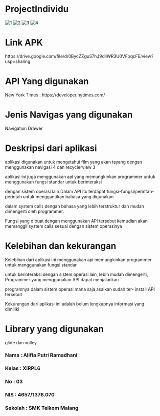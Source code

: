 # ProjectIndividu
![1](https://s30.postimg.org/nyzi9rfpt/image.jpg)
![2](https://s10.postimg.org/sjuyqznih/image.jpg)
![3](https://s18.postimg.org/cpffbzgw9/image.jpg)
![4](https://s28.postimg.org/b5z4p0vkt/image.jpg)

<h1> Link APK </h1>
<p> https://drive.google.com/file/d/0BycZZguS7hJ9dllWR3U0VFpqcFE/view?usp=sharing <p>

<h1> API Yang digunakan </h1>
<p> New York Times : https://developer.nytimes.com/ </p>

<h1> Jenis Navigas yang digunakan </h1>
<p> Navigation Drawer </p>

<h1> Deskripsi dari aplikasi </h1>
<p> aplikasi digunakan untuk mengetahui film yang akan tayang dengan menggunakan navigasi 4 dan recyclerview 3 </p>
<p> aplikasi ini juga menggunakan api yang memungkinkan programmer untuk menggunakan fungsi standar untuk berinteraksi </p>
<p> dengan sistem operasi lain.Dalam API itu terdapat fungsi-fungsi/perintah-perintah untuk menggantikan bahasa yang digunakan </p>
<p> dalam system calls dengan bahasa yang lebih terstruktur dan mudah dimengerti oleh programmer. </p> 
<p> Fungsi yang dibuat dengan menggunakan API tersebut kemudian akan memanggil system calls sesuai dengan sistem operasinya </p>

<h1> Kelebihan dan kekurangan </h1>
<p> Kelebihan dari aplikasi ini menggunakan api memungkinkan programmer untuk menggunakan fungsi standar </p>
<p> untuk berinteraksi dengan sistem operasi lain, lebih mudah dimengerti, Programmer yang menggunakan API dapat menjalankan </p>
<p> programnya dalam sistem operasi mana saja asalkan sudah ter- install API tersebut</p>
<p> Kekurangan dari aplikasi ini adalah belum lengkapnya informasi yang dimiliki </p>

<h1> Library yang digunakan </h1>
<p> glide dan volley </p>

### Nama    : Alifia Putri Ramadhani
### Kelas   : XIRPL6
### No      : 03
### NIS     : 4657/1376.070
### Sekolah : SMK Telkom Malang
